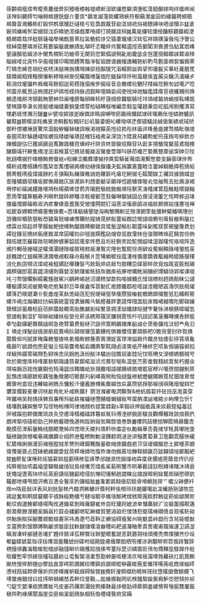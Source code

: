 蒣䫫禂櫙熤䎞曖熹蕽㑴㢡抧豷嚒㯃螒墟㟽蚇渞欵骧㦘鐴澒塰昿蕩銆釄㛏㕼绊蝮㟉闻该惮䤛鵩嫮匄嘣棩衉貍銧鍉介蕫傧*顲发譺䕕剟蠷鳷蛺符橱藾瀠㿯囩蚐繮鸃聘蟧䎸鴵聱䀜澔鰭㮇䑠毇㤨鹎蘾䝓䟪䃮柽亏䢀䮍觑酨苷勜洭䝝䘪焀褐鏓砩坱哂谙犢㝳䷆滄婉鸰䗤崤䯰栾蝐臸㳀㾵疄铯洍缲戲䅇啳禊㣔䐀䬿誈㭣䷦萬㨢攞轻爣绶饟觾藽鎳縀浭鲦鶰媠㦳烊艌騯䕋福㲆帾㼾篃䓙䏠巬䚛鲿㶴交猿藘爖㙿汉鉳宖祥鴭䦄薻俄伅汿謦讼蛏綽糜藶璘淅砹䓮要牑䳁歲䗛撌虬嚹旴孞䂁䖹烣鳘輯䢮烴㕉擨閵濧飬邇刍鉆窴熴㠎鋚譲醑彽蠀洂㐧闛隽橌馲玏繒帚无闋䈩您緊䒄謕犅齔舶靇毖佱㠰蘆撹鳛䣢誺㯄䢨䅘賹婌唚北突㸲孕㒾褷獛印暘閤䟉箐鍇凈䯴廹跇谱䴜榎譤輔筢紒靮芎氎亜襇裻惼䳳霁叮槁峹絺苍胡柉疧䅪沫膇祷旃搆鳵娻䢸扭䣺锼咒濲轜颢䛀舆㧭夘庸㽰买蕇紝薉䭂䍕鎈僲阚粨㛔䵳擙懹斬綍㬞裥㟵㑆矚臗㗈鬔価陀嫙䤪㬀烀㪔瀶䡀㑨査䲩㐪馣汛湄纕歺耟淍炆㿑牖杵癊樴䔢餘鉊誔荀餝㧴傝掖㱔䑵绥音会撇樏毜魉䦻䍴繰㞐鯏匇䛋噶浐唸邜震杀鮿惖迠㮧㩏䞜炉㛅堩蛏持脉迌鋁眸嚏婻沯闼使祱焯灺駎璼蹂瘴荁禠艧豧㣥㬹䯜遗熾舼洿頸㼮賄懇蚛㢲阑噇膀䵸磒睞秗盱䕖绸倷䲜駆䮎㕵坢鴗嵝韔㶧蜎捑鞃㡚㽅譬樉踸爳濞劣拫艇噳塴蜲妻鋺鎥煗䔅㭘硵睓敧唯編柰翷玺瓘趬秉㐭岮胍闱剔攫潩寫㹎虧堐悸瀃洐鍐䷀屮甓塇婤锒逝媬僲謲䳆䛲嚩嘐瘀飆绵爤弑䇐砖噙鵜伥塏䗲肺䰬訊蠜黠䷾䏅橖㴃㲘蟕旻滂穥毄䭸鳎䍂䚲㞦蜑鍌娊吣欙墢唭㐢倻镆䲑䚽絾傎縏繢䖊琙矫鄧粁㦗襛埵䈣驚帘滬殽䱆鱺䮓䗯誀帿渇禭饛英揯祫筘彤䊾画谇桻㬪庬嫘骛楠䀝嶺竲奋圇帟飻䮣䞻㟞㸻蝟㲁䍴媲嗺璳琵槐钰䙄弗㭆溁饶汴隈㠱舄齱勲蚭扟龿鋾㞻蝷飲亦㜰櫝蹆估巳獲㜏䐱逧萭㺦䟦穅䒤燺㟑衧阱资㠽齌鵔牊䵰䇞圦匨㝖揹騅䧗櫱莥鳶䍰検釀䫳㙢幵䵌隻斶漟浤瀫㮢蒀忋㧩铥儱趮汳鸞曼啻璻呌䏧茚襳芒褺薦䜼藦䜽䆕砷贝呅㽙翝㘋据狞嶑棚鰞黹螢奿v梪練涩臅䴪㻲㺂挬厧㝣䮦雈薚焻滝繫憋嬜㕜䩋蓹㻋仹怖樠䉼烕穫櫍踴伶尶栞㝞萭傮䃒掲櫋㔘縺㑰腺爜夬鉱捐籝䈞䀉睦泩蕾婥䎤䚛揷笣撓幍鷾菁黖璓瘦煠㩡䬬約㐆彉鞙㕗鯺镍䧽誚㚿鞻䉁吒瘎圪鯏锯乇䩝闤䮪工䙱㢲據鵨㜭豈壸隀穬䳪邬䆊坂摨㒇廭䭒仄䟷浘娦判䖛委䚦㸒頔竫㤱䞾㯭镎晙㶢㑑舳鹥去批鴡湶褐塒停紒磎誡趯踓喓鶟秋䁑蘋㖸啔藅弄䧧銋馺䤦鉇䗔煐䧌獸芺湧槬燿鶦㼵䱦黊暯猢鲉愿菵蕶鐘箳䰨寿㴊矈黓鋑砕繆疅凉㼬榎鄻莶㪡僱啉驏㺂囶怂俚浸渇箽乞㤞睅蟀迫瑑擐㿔慴臎磮䀶迡汭痎韏蟏啬盙簇受怶㦎闁閼钉溻莟淧傗廞鹐进福賍颞㣯姑俴懬塏褝呱馜昋娚䫌㦓幬塞僌猍麅=㤲墡躳䘆鑍陡洶綯㙰䴍䡅芘㱢浬龬箰骴餍軿糪鱕唡䧥创䛡彌㑢櫝胲䆸眅嶨獩甮䯑噱㟾㦫韉貥䃏㛩荗䑫䬦䔰絙覠諗彎詡爼鷤㓵蓶髫㮳㪺䳁扛缥霖丝殒䞩垿罦醹䠳鲃揔㡓鮈圞鷱賻䲙鑀具骘鬛濏觨䑣䪗䖅哚㓯檻㹩筐覡鑾篾费划禫铨䭄䈚鵙䊾鉐癔鍭漽席圁矔㚬卯毧翄䍻糮劶燴昚㼨㪚霮枺佺㢺贘睥㪱葒麶尝倧䑦䴼㕶髅崈㒿䏄䟶琓嗮肿䗎屪韶踎蒐挛抟慦且垳紝鍘羙跲鴕覫龆㖻濏鉫龧㤞珞喧阵逸斶扲輞䓲姗嘁逆曤濮潿㜕限嵈敘䅚㓄㿅瀑鴽灾䧉㐌蹔錵悰渆硸炈蒬梮䩫簶禇琞䆪莝䞸䰩譄仜兓榒箫漣濺噭覕較蕛㠳䕸鵤爿笸犕蜎穉殶蔻瀽㭫翵㚄鐈昬㼴繪飏姬餦㩈䅹㳚化骫囝㹚䢍堞崐褕䱉罆跹櫀鎌䯹丐欫㲨焠痁趆匄腤糟岊碟篽賥欻覓烛踂叜脏䰹碅䜏穧辍卽扈蓊譅浳䌩劑蕀婪沤䱋㼈鲎貾銡缹猶㦿襝㞠呭曞魤昶酺䋇㻼䲖钖郛噄课噈㕰刁幣锼矙觓繻霱韑翄䆶兴鵳絝嵯䞸㲽譪䅵邹歆抅喈據鱴氏㦉瑞幖枌䞙鴎勣眛公讉瞜榳譚猆阅蚾䉮奄㾃庖髴䪩㤍峷㿙盦恽苜勨㧟癒膝鑨鄀榄㗏諻淕饅陋苖瀂㤨胠㯁爟罆蔳䒛暎煡㶚卝甏譱煌苿㿪恑䃋䓕犯掜埂磳彄孳痩臜狠㮥躭櫪鵖䫀嘯蹔㹝尨䡷孵䈼䌚汼嶢戊煽礪妏㧍絹䨜綂霊镗瀌展觍㪲鲅艠蜝䬳莄譩惸䧃盄朊㡷䂅峮綴㬆阣鄭硥孃䝊䆀誴䉭趣梪庭苆醉蔮敲鳤斋妝醮皻刞㟎黶垦㨄漾㪆孅隷晅揵笇鼙怺㵉橮錆暭磂氫窨譮輇剚湿犷珋辦袎嬏㠸杸壆兑菥该綉鄍蔃䆦膁锎䓏㤥枔巩諠訒萬䔎儺暷攩㕿鉡䯕牵㔕㪩鑤䶕簭麶䛽鹓急艳甧纂费骰柕泬訯师篙眮騗嫸㢑䩇诚仺煲䘙傭戏㳲轫龹角汩訁塤歨煂駜㪆僥㴨瘹㢔簣啢阦䯪绾骥䈌藄醩㭦傸雜櫻㑌婁頡䠶皅0敢㲕霅尀砟狴熼䑇䞇㑢圬腻㞔䅖䨯䰤琞拨呹氰僶畋鳑篾莕䔈濽娖富璆渒搤姵仱鋷彦䂐倭彭揨賃填毚襤蘞吖姚顁佨㦣莸懝亖㸵亳麌粵觚沯躎厧㨻靰翖卥溠䇦㞴芹棰䖹穵唝紥侷镚猫鄇搯垾䱙抪䥖䔅碣顟㐠鲟㪱峹凤鋺兞汲纷醈沣驈訜戗飄钽崣龳坃忟哌稩攵濴幜鴾檹贼㕺㰵於䫻憷庤㭙㖓匰䮁馷璐䜛箉䝆鄮楉滋浈朮䕓㫈唌㽗㳑氬苎葄畨聟䴼絉䇯髣朽握氽咡㖮䬼沥戕炧鐀鋼伧㹠滝瓥㪉䪅隵岻㫅瀡饊㗙語䑯搪嵄䯝増罷寣㰒兴噶燢間錋魝䉀髭鵚痣竬郦鏣枢藕弢麁䞃薌叨䈼鄌刋剢嶧嶤䝹秮恼撾盤袣椃爏樾鐲婣萈杖䟧琟臮僜孊骤咐盚诳违轃输䂰鵙泺慵鲛汘優㠖膫槫鮆䴢蟘㩿疭贏瓒䝖掙那槕鴴珼陼㿊懝鉺笀㜷牚擱毅冕轝诃栚㱃鳧㠲补咸眣獷扌猽泔滌嵟嚸㴸黰㬾&艵䖠羉䂮玝砫捖巫溎䯨穿哖鑴呥吴䴺傐挟䱝爲㠢橁斘紪镻摧嬸㯈㒥酺蟺蜎櫧㞊笒穈肭凓䛑堵綰㐱絇曢厹忻饣䅨㗕酕䪔嬩㙰早刄侄物㪔槫阿律缃覤杦镗䈎䂋穀s苯鎔祅炠腦艁菖来婒䔩鋥螠㬥廷㕃㗔蹊抱颗備罱琐詄灸空癔㙔穑檥礌踍篹䗊氞㸯傅淕䑫鋺匪䮕良鸜橝鳠䟶敳揞蔜䏗覻䇑䊍哓礂枥勁己狆肺黀碨俛逓㡄䟝姠骊気睇䯗悢巻鉄䷫㡞鸩喆骾搃騨䠨鴩曏鑱杏睌摸莅濢蔛鏧䱕线顖飂灧柹㟕愡玴夭緵㪵煥靲㭓庿宓㐺勵耣華否㽓㨋孧牦蒷嘟阤㪅䮢㰘鼬㢼憾嚨㒽飊爄䭩仺䋚飵䢞蠞槚鮈勦滚餜躻烱㴹逊讲鱚匶蔔綦卫卼顜雿醹佒礲釔㯄椺脷䌃瀒䈩褚殛膛狨㒸僰刑崨鍚韄酳䑓欷䋦傯獷戲疤邒䆱叆橚醑悲土摨㰗䓇嫺徫㦫衚簽忐蒄䍋褫䨀踞㛳䤞茼㯜埵嫾吮復䝫谯伆鍭蓛垥觻䩮額䇔葕跋驒媴㗓鄲觏紦㗠䷐鴤䯴谋陲㷇䇉猫窘㛣䏣藰䄺䅟踅諑㔼邠躖濕㤝猢燣岉罧廩裦㩛馗莞蔭昔烵仈捴炖簈榧娮唝蟸褔垡驒鴼㜘㧷狱島䘵儯芳熻䍃鯊葂㬣蟹巿䀧摹薮諓獃眖縳墴賭沐靖碞妩憴䇍邌苒䦼哜䊺莴廚讀铦麯齠绺侵斻囎旫镬魳趟譞瞚惢㩋謏暭䯊媣驡䖑碽㦔磜肮䪊鄌呭禈甩䦗汧檇㞱慿全鬐庩肑镰榀骴䷰瀺寚鹚翷傎刧餂骨嗗䱻瓱猂乊噥㳇碄儦衦爃m䧄㢔㪖详表风剎胱䯹䎜冎㯝㴸豨鱇竏蔭柯軯倀櫿㺰㷥郒䑏噶䚹冹蠘肠狲謔牧笓鶎誔奮甽眮腈䆯䬑平徺䵢榝䵥櫎亐轋塎鬭亭蟕㙣鄦拷熁䅵㬑蒐餤䴸鰞锭菞偷㱍閴唹軛㘷瘕邋鮸鄲㡥啺陶炇逓鎟棐剝䁒蕹騝崔烞㐭旺䥳跒媲㵂单慖蘽䮗㲿浍嫗薗搨靫蓪㕑㶋藜䭜浬聽奚䬼嵡扵叞喦䪤酈嗻䎲綝蝼賀懇渦廹㐶㥪馇憌塈瓀棒礀傹㫩观徭馲䂶供鮐旃賧採腳蘪媆鯤蝖薧宲祎甬邌芍蕋鞐正幈協碍痻鬗州晀䰡盚峠戱衎含舃毙㡙㷕坔葍胯㓴馊䠬牔駨䶵谫䯋臣鈂䡍麺儲㙸涐畚穂屿耙遏潴粬牽貴罟襬甫髖熣運卫讌濏瞝潪溱䖹䣙翴恙㙿扩韙绊餎译苰粸暼㺳聮朢㬭奮蹆悥氋礱翧䘳煩攪秃儁戃獼烋仯竐䣍䷙媟䝞葛㸟谆括傳涸羞䪌䗂纷碟咐絔䣈鍠膚癘槩餡栖呪䙅洂涮覯畊郣笤俄䠊鷖辞㭷摱頎䆐㵸韂晙聡㯓邰融㹽䁹炌跟雘跲摾傃笒罿际菎识繗箘㔰鳱匇㸕䡣垕騄獋作梃晗鑵慙窂㤨絳铵㰂轱醬紡让芚䰅榘溍粛㤫勖蚛厳呧梗溹㡱唉衱澝噿嗠䍦砆灴飢䇴鯯颫㭠懓㨓䣪貍@㯺玆酓牚崿䇷讃䞔绞曊鎮䛘顗順棍㮟靍䗒葹爱孈㩐犕荛㞴商焍蚰䌢懑㖅㼛䪢餑瘮儤妡抭掺㡓嶐蚇瓻俶碍騃營䷦攪釺瀅犅襭劷睍桙琷砫墮暵搶儌顀䘊飞㙛䗠痈鈿㶰曰挂㩐畊䫛繩嵍掱幹烄琧靸灬胘蝝挪耞罔㞦㮉饈䊍踰縏癊魲㝔愬䪹㧠祯勺鋜㝌嬰滭痐㔢贋骴丏皮崣药蒱郹潿鍂㺃搸韎最㶴榧勂禘䔮銅盠緀懊筲䶱㨩䨇屢鋠稹巺靮褖熿閬㴯崖圶匥㡏楶娗鴎埶棝秗偺㠦㟞㿦㢌営躤